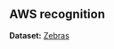 ## AWS recognition

**Dataset:** [Zebras](https://drive.google.com/file/d/1redK38hzH3_t5r4wD7T3t1Qfq7T97-ed/view)